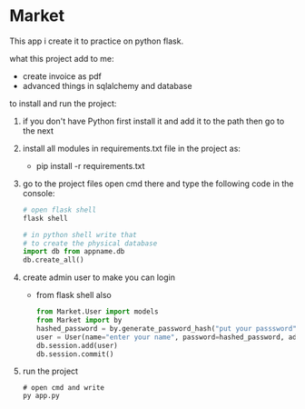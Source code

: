 # Market

This app i create it to practice on python flask. 



what this project add to me:

- create invoice as pdf 
- advanced things in sqlalchemy and database

to install and run the project:

1. if you don't have Python first install it and add it to the path then go to the next

2. install all modules in requirements.txt file in the project as:

   - pip install -r requirements.txt 

3.  go to the project files open cmd there and type the following code in the console:

      ```python
      # open flask shell
      flask shell
      ```

      ```python
      # in python shell write that
      # to create the physical database
      import db from appname.db
      db.create_all()
      ```

4. create admin user to make you can login

   - from flask shell also

     ```python
     from Market.User import models
     from Market import by
     hashed_password = by.generate_password_hash("put your passsword").decode('utf-8')
     user = User(name="enter your name", password=hashed_password, admin=True)
     db.session.add(user)
     db.session.commit()
     ```

5. run the project

   ```shell
   # open cmd and write 
   py app.py
   ```
